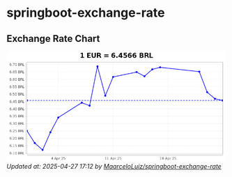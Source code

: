 # springboot-exchange-rate

<!-- EXCHANGE-RATE-START -->
## Exchange Rate Chart

![Exchange Rate Chart](charts/chart.png)*Updated at: 2025-04-27 17:12 by [MaarceloLuiz/springboot-exchange-rate](https://github.com/MaarceloLuiz/springboot-exchange-rate)*


<!-- EXCHANGE-RATE-END -->